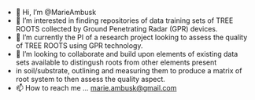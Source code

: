 - 👋 Hi, I’m @MarieAmbusk
- 👀 I’m interested in finding repositories of data training sets of TREE ROOTS collected by Ground Penetrating Radar (GPR) devices.
- 🌱 I’m currently the PI of a research project looking to assess the quality of TREE ROOTS using GPR technology.
- 💞️ I’m looking to collaborate and build upon elements of existing data sets available to distingush roots from other elements present
- in soil/substrate, outlining and measuring them to produce a matrix of root system to then assess the quality aspect.
- 📫 How to reach me ... marie.ambusk@gmail.com

<!---
MarieAmbusk/MarieAmbusk is a ✨ special ✨ repository because its `README.md` (this file) appears on your GitHub profile.
You can click the Preview link to take a look at your changes.
--->
